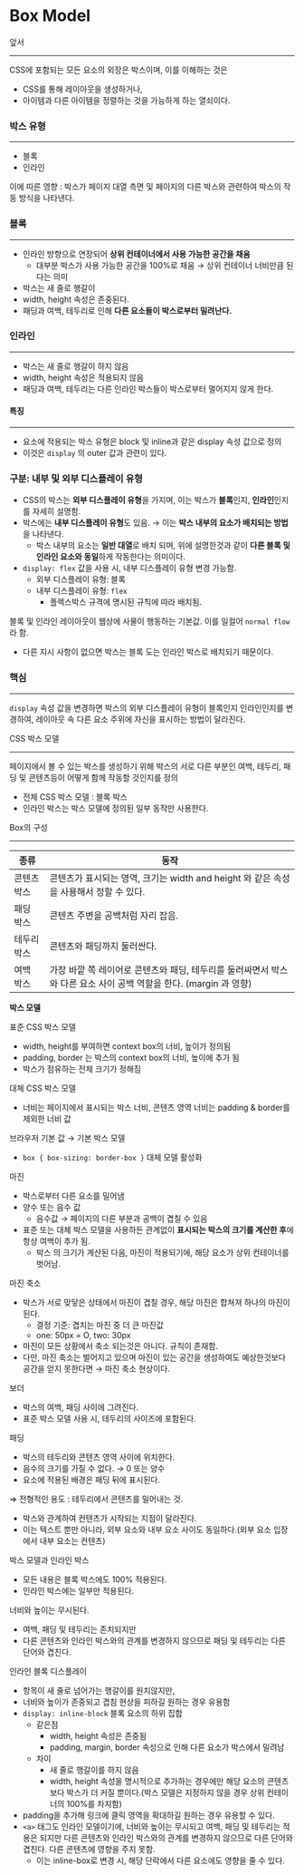 # Box Model

앞서

***

CSS에 포함되는 모든 요소의 외장은 박스이며, 이를 이해하는 것은

* CSS를 통해 레이아웃을 생성하거나,
* 아이템과 다른 아이템을 정렬하는 것을 가능하게 하는 열쇠이다.

### 박스 유형

***

* 블록
* 인라인

이에 따른 영향 : 박스가 페이지 대열 측면 및 페이지의 다른 박스와 관련하여 박스의 작동 방식을 나타낸다.

### 블록

***

* 인라인 방향으로 연장되어 **상위 컨테이너에서 사용 가능한 공간을 채움**
  * 대부분 박스가 사용 가능한 공간을 100%로 채움 → 상위 컨테이너 너비만큼 된다는 의미
* 박스는 새 줄로 행갈이
* width, height 속성은 존중된다.
* 패딩과 여백, 테두리로 인해 **다른 요소들이 박스로부터 밀려난다.**

### 인라인

***

* 박스는 새 줄로 행갈이 하지 않음
* width, height 속성은 적용되지 않음
* 패딩과 여백, 테두리는 다른 인라인 박스들이 박스로부터 멀어지지 않게 한다.

#### 특징

***

* 요소에 적용되는 박스 유형은 block 및 inline과 같은 display 속성 값으로 정의
* 이것은 `display` 의 outer 값과 관련이 있다.

### 구분: 내부 및 외부 디스플레이 유형

* CSS의 박스는 **외부 디스플레이 유형**을 가지며, 이는 박스가 **블록**인지, **인라인**인지를 자세히 설명함.
* 박스에는 **내부 디스플레이 유형**도 있음. → 이는 **박스 내부의 요소가 배치되는 방법**을 나타낸다.
  * 박스 내부의 요소는 **일반 대열**로 배치 되며, 위에 설명한것과 같이 **다른 블록 및 인라인 요소와 동일**하게 작동한다는 의미이다.
* `display: flex` 값을 사용 시, 내부 디스플레이 유형 변경 가능함.
  * 외부 디스플레이 유형: 블록
  * 내부 디스플레이 유형: `flex`
    * 플렉스박스 규격에 명시된 규칙에 따라 배치됨.

블록 및 인라인 레이아웃이 웹상에 사물이 행동하는 기본값. 이를 일컬어 `normal flow` 라 함.

* 다른 지시 사항이 없으면 박스는 블록 도는 인라인 박스로 배치되기 때문이다.

### 핵심

***

`display` 속성 값을 변경하면 박스의 외부 디스플레이 유형이 블록인지 인라인인지를 변경하여, 레이아웃 속 다른 요소 주위에 자신을 표시하는 방법이 달라진다.

CSS 박스 모델

***

페이지에서 볼 수 있는 박스를 생성하기 위해 박스의 서로 다른 부분인 여백, 테두리, 패딩 및 콘텐츠등이 어떻게 함께 작동할 것인지를 정의

* 전체 CSS 박스 모델 : 블록 박스
* 인라인 박스는 박스 모델에 정의된 일부 동작만 사용한다.

Box의 구성

***

| 종류     | 동작                                                                     |
| ------ | ---------------------------------------------------------------------- |
| 콘텐츠 박스 | 콘텐츠가 표시되는 영역, 크기는 width and height 와 같은 속성을 사용해서 정할 수 있다.              |
| 패딩 박스  | 콘텐츠 주변을 공백처럼 자리 잡음.                                                    |
| 테두리 박스 | 콘텐츠와 패딩까지 둘러싼다.                                                        |
| 여백 박스  | 가장 바깥 쪽 레이어로 콘텐츠와 패딩, 테두리를 둘러싸면서 박스와 다른 요소 사이 공백 역할을 한다. (margin 과 영향) |

**박스 모델**

표준 CSS 박스 모델

* width, height를 부여하면 context box의 너비, 높이가 정의됨
* padding, border 는 박스의 context box의 너비, 높이에 추가 됨
* 박스가 점유하는 전체 크기가 정해짐

대체 CSS 박스 모델

* 너비는 페이지에서 표시되는 박스 너비, 콘텐츠 영역 너비는 padding & border를 제외한 너비 값

브라우저 기본 값 → 기본 박스 모델

* `box { box-sizing: border-box }` 대체 모델 활성화

마진

* 박스로부터 다른 요소를 밀어냄
* 양수 또는 음수 값
  * 음수값 → 페이지의 다른 부분과 공백이 겹칠 수 있음
* 표준 또는 대체 박스 모델을 사용하든 관계없이 **표시되는 박스의 크기를 계산한 후**에 항상 여백이 추가 됨.
  * 박스 의 크기가 계산된 다음, 마진이 적용되기에, 해당 요소가 상위 컨테이너를 벗어남.

마진 축소

* 박스가 서로 맞닿은 상태에서 마진이 겹칠 경우, 해당 마진은 합쳐져 하나의 마진이 된다.
  * 결정 기준: 겹치는 마진 중 더 큰 마진값
  * one: 50px = O, two: 30px
* 마진이 모든 상황에서 축소 되는것은 아니다. 규칙이 존재함.
* 다만, 마진 축소는 벌어지고 있으며 마진이 있는 공간을 생성하여도 예상한것보다 공간을 얻지 못한다면 → 마진 축소 현상이다.

보더

* 박스의 여백, 패딩 사이에 그려진다.
* 표준 박스 모델 사용 시, 테두리의 사이즈에 포함된다.

패딩

* 박스의 테두리와 콘텐츠 영역 사이에 위치한다.
* 음수의 크기를 가질 수 없다. → 0 또는 양수
* 요소에 적용된 배경은 패딩 뒤에 표시된다.

⇒ 전형적인 용도 : 테두리에서 콘텐츠를 밀어내는 것.

* 박스와 관계하여 컨텐츠가 시작되는 지점이 달라진다.
* 이는 텍스트 뿐만 아니라, 외부 요소와 내부 요소 사이도 동일하다.(외부 요소 입장에서 내부 요소는 컨텐츠)

박스 모델과 인라인 박스

* 모든 내용은 블록 박스에도 100% 적용된다.
* 인라인 박스에는 일부만 적용된다.

너비와 높이는 무시된다.

* 여백, 패딩 및 테두리는 존치되지만
* 다른 콘텐츠와 인라인 박스와의 관계를 변경하지 않으므로 패딩 및 테두리는 다른 단어와 겹친다.

인라인 블록 디스플레이

* 항목이 새 줄로 넘어가는 행갈이를 원치않지만,
* 너비와 높이가 존중되고 겹침 현상을 피하길 원하는 경우 유용함
* `display: inline-block` 블록 요소의 하위 집합
  * 같은점
    * width, height 속성은 존중됨
    * padding, margin, border 속성으로 인해 다른 요소가 박스에서 밀려남
  * 차이
    * 새 줄로 행갈이를 하지 않음
    * width, height 속성을 명시적으로 추가하는 경우에만 해당 요소의 콘텐츠보다 박스가 더 커질 뿐이다.(박스 모델은 지정하지 않을 경우 상위 컨테이너의 100%를 차지함)
* padding을 추가해 링크에 클릭 영역을 확대하길 원하는 경우 유용할 수 있다.
* `<a>` 태그도 인라인 모델이기에, 너비와 높이는 무시되고 여백, 패딩 및 테두리는 적용은 되지만 다른 콘텐츠와 인라인 박스와의 관계를 변경하지 않으므로 다른 단어와 겹친다. 다른 콘텐츠에 영향을 주지 못함.
  * 이는 inline-box로 변경 시, 해당 단락에서 다른 요소에도 영향을 줄 수 있다.

